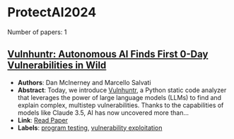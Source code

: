 # ProtectAI2024

Number of papers: 1

## [Vulnhuntr: Autonomous AI Finds First 0-Day Vulnerabilities in Wild](paper_1.md)
- **Authors**: Dan McInerney and Marcello Salvati
- **Abstract**: Today, we introduce [Vulnhuntr](https://github.com/protectai/vulnhuntr), a Python static code analyzer that leverages the power of large language models (LLMs) to find and explain complex, multistep vulnerabilities. Thanks to the capabilities of models like Claude 3.5, AI has now uncovered more than...
- **Link**: [Read Paper](https://protectai.com/threat-research/vulnhuntr-first-0-day-vulnerabilities)
- **Labels**: [program testing](../../labels/program_testing.md), [vulnerability exploitation](../../labels/vulnerability_exploitation.md)


